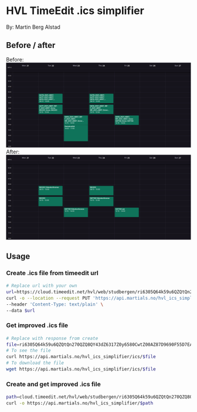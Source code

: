 # HVL TimeEdit .ics simplifier

By: Martin Berg Alstad

## Before / after

Before:
![Before](src/main/resources/images/Calendar%20before.png)
After:
![After](src/main/resources/images/Calendar%20after.png)

## Usage

### Create .ics file from timeedit url

```bash
# Replace url with your own
url=https://cloud.timeedit.net/hvl/web/studbergen/ri6305Q64k59u6QZQtQn270QZQ8QY43dZ6317Z0y6580CwtZ00AZ87D9690F55D7EAEBF27863FFDA6.ics
curl -o --location --request PUT 'https://api.martials.no/hvl_ics_simplifier/create' \
--header 'Content-Type: text/plain' \
--data $url
```

### Get improved .ics file

```bash
# Replace with response from create
file=ri6305Q64k59u6QZQtQn270QZQ8QY43dZ6317Z0y6580CwtZ00AZ87D9690F55D7EAEBF27863FFDA6.ics
# To see the file
curl https://api.martials.no/hvl_ics_simplifier/ics/$file
# To download the file
wget https://api.martials.no/hvl_ics_simplifier/ics/$file
```

### Create and get improved .ics file

```bash
path=cloud.timeedit.net/hvl/web/studbergen/ri6305Q64k59u6QZQtQn270QZQ8QY43dZ6317Z0y6580CwtZ00AZ87D9690F55D7EAEBF27863FFDA6.ics
curl -o https://api.martials.no/hvl_ics_simplifier/$path
```